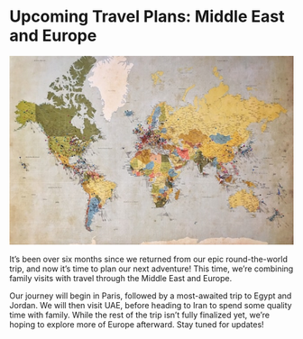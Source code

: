 # Upcoming Travel Plans: Middle East and Europe

![](/img/Map-world.jpg)

It’s been over six months since we returned from our epic round-the-world trip, and now it’s time to plan our next adventure! This time, we’re combining family visits with travel through the Middle East and Europe.

Our journey will begin in Paris, followed by a most-awaited trip to Egypt and Jordan. We will then visit UAE, before heading to Iran to spend some quality time with family. While the rest of the trip isn’t fully finalized yet, we’re hoping to explore more of Europe afterward. Stay tuned for updates!
